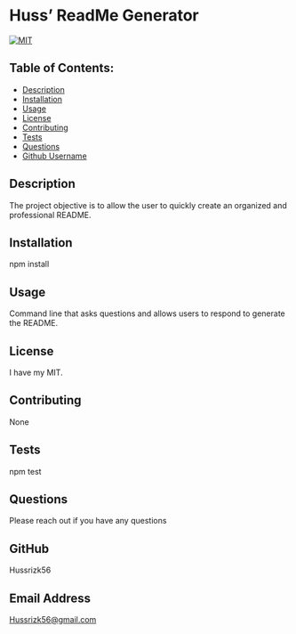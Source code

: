 # Huss’ ReadMe Generator
[![MIT](https://img.shields.io/static/v1?label=license&message=MIT&color=green)](https://opensource.org/licenses/MIT)
  
## Table of Contents: 
* [Description](#Description)
* [Installation](#Installation)
* [Usage](#Usage)
* [License](#License)
* [Contributing](#Contributing)
* [Tests](#Tests)
* [Questions](#Questions)
* [Github Username](#Username)

## Description
The project objective is to allow the user to quickly create an organized and professional README.

## Installation
npm install

## Usage
Command line that asks questions and allows users to respond to generate the README.

## License
I have my MIT.

## Contributing
None

## Tests
npm test

## Questions
Please reach out if you have any questions

## GitHub
Hussrizk56

## Email Address
Hussrizk56@gmail.com
